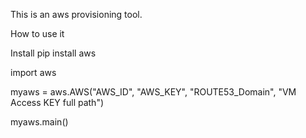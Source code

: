 This is an aws provisioning tool.

How to use it

Install pip install aws

import aws

myaws = aws.AWS("AWS_ID",
        "AWS_KEY",
        "ROUTE53_Domain",
        "VM Access KEY full path")

myaws.main()





